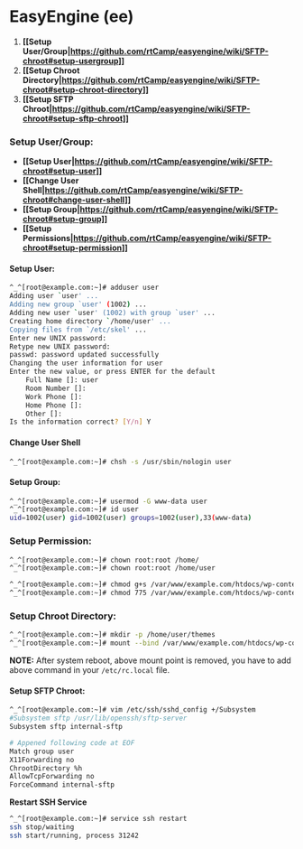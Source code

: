 # **EasyEngine (ee)**

1. **[[Setup User/Group|https://github.com/rtCamp/easyengine/wiki/SFTP-chroot#setup-usergroup]]**
1. **[[Setup Chroot Directory|https://github.com/rtCamp/easyengine/wiki/SFTP-chroot#setup-chroot-directory]]**
1. **[[Setup SFTP Chroot|https://github.com/rtCamp/easyengine/wiki/SFTP-chroot#setup-sftp-chroot]]**

### **Setup User/Group:**
* **[[Setup User|https://github.com/rtCamp/easyengine/wiki/SFTP-chroot#setup-user]]**
* **[[Change User Shell|https://github.com/rtCamp/easyengine/wiki/SFTP-chroot#change-user-shell]]**
* **[[Setup Group|https://github.com/rtCamp/easyengine/wiki/SFTP-chroot#setup-group]]**
* **[[Setup Permissions|https://github.com/rtCamp/easyengine/wiki/SFTP-chroot#setup-permission]]**

#### Setup User:
```bash
^_^[root@example.com:~]# adduser user
Adding user `user' ...
Adding new group `user' (1002) ...
Adding new user `user' (1002) with group `user' ...
Creating home directory `/home/user' ...
Copying files from `/etc/skel' ...
Enter new UNIX password: 
Retype new UNIX password: 
passwd: password updated successfully
Changing the user information for user
Enter the new value, or press ENTER for the default
	Full Name []: user
	Room Number []: 
	Work Phone []: 
	Home Phone []: 
	Other []: 
Is the information correct? [Y/n] Y
```

#### Change User Shell
```bash
^_^[root@example.com:~]# chsh -s /usr/sbin/nologin user
```

#### **Setup Group:**
```bash
^_^[root@example.com:~]# usermod -G www-data user
^_^[root@example.com:~]# id user
uid=1002(user) gid=1002(user) groups=1002(user),33(www-data)
```

### **Setup Permission:**
```bash
^_^[root@example.com:~]# chown root:root /home/
^_^[root@example.com:~]# chown root:root /home/user

^_^[root@example.com:~]# chmod g+s /var/www/example.com/htdocs/wp-content/themes
^_^[root@example.com:~]# chmod 775 /var/www/example.com/htdocs/wp-content/themes
```

### Setup Chroot Directory:
```bash
^_^[root@example.com:~]# mkdir -p /home/user/themes
^_^[root@example.com:~]# mount --bind /var/www/example.com/htdocs/wp-content/themes /home/user/themes
```
**NOTE:** After system reboot, above mount point is removed, you have to add above command in your `/etc/rc.local` file.

#### Setup SFTP Chroot:
```bash
^_^[root@example.com:~]# vim /etc/ssh/sshd_config +/Subsystem
#Subsystem sftp /usr/lib/openssh/sftp-server
Subsystem sftp internal-sftp

# Appened following code at EOF
Match group user
X11Forwarding no
ChrootDirectory %h
AllowTcpForwarding no
ForceCommand internal-sftp
```
**Restart SSH Service**
```bash
^_^[root@example.com:~]# service ssh restart
ssh stop/waiting
ssh start/running, process 31242
```

